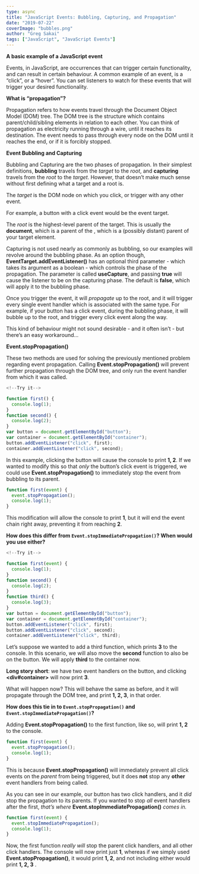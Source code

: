 ```yaml
---
type: async
title: "JavaScript Events: Bubbling, Capturing, and Propagation"
date: "2019-07-22"
coverImage: "bubbles.png"
author: "Greg Sakai"
tags: ["JavaScript", "JavaScript Events"]
---
```


**A basic example of a JavaScript event**

Events, in JavaScript, are occurrences that can trigger certain functionality, and can result in certain behaviour. A common example of an event, is a “click”, or a “hover”. You can set listeners to watch for these events that will trigger your desired functionality.

**What is “propagation”?**

Propagation refers to how events travel through the Document Object Model (DOM) tree. The DOM tree is the structure which contains parent/child/sibling elements in relation to each other. You can think of propagation as electricity running through a wire, until it reaches its destination. The event needs to pass through every node on the DOM until it reaches the end, or if it is forcibly stopped.

**Event Bubbling and Capturing**

Bubbling and Capturing are the two phases of propagation. In their simplest definitions, **bubbling** travels from the _target_ to the _root_, and **capturing** travels from the _root_ to the _target_. However, that doesn’t make much sense without first defining what a target and a root is.

The _target_ is the DOM node on which you click, or trigger with any other event.

For example, a button with a click event would be the event target.

The _root_ is the highest-level parent of the target. This is usually the **document**, which is a parent of the **<body>**, which is a (possibly distant) parent of your target element.

Capturing is not used nearly as commonly as bubbling, so our examples will revolve around the bubbling phase. As an option though, **EventTarget.addEventListener()** has an optional third parameter - which takes its argument as a boolean - which controls the phase of the propagation. The parameter is called **useCapture**, and passing **true** will cause the listener to be on the capturing phase. The default is **false**, which will apply it to the bubbling phase.

Once you trigger the event, it will _propagate_ up to the root, and it will trigger every single event handler which is associated with the same type. For example, if your button has a click event, during the bubbling phase, it will bubble up to the root, and trigger every click event along the way.

This kind of behaviour might not sound desirable - and it often isn’t - but there’s an easy workaround...

**Event.stopPropagation()**

These two methods are used for solving the previously mentioned problem regarding event propagation. Calling **Event.stopPropagation()** will prevent further propagation through the DOM tree, and only run the event handler from which it was called.

```js
<!--Try it-->
```

```js
function first() {
  console.log(1);
}
function second() {
  console.log(2);
}
var button = document.getElementById("button");
var container = document.getElementById("container");
button.addEventListener("click", first);
container.addEventListener("click", second);
```

In this example, clicking the button will cause the console to print **1, 2**. If we wanted to modify this so that _only_ the button’s click event is triggered, we could use **Event.stopPropagation()** to immediately stop the event from bubbling to its parent.

```js
function first(event) {
  event.stopPropagation();
  console.log(1);
}
```

This modification will allow the console to print **1**, but it will end the event chain right away, preventing it from reaching **2**.

**How does this differ from `Event.stopImmediatePropagation()`? When would you use either?**

```js
<!--Try it-->
```

```js
function first(event) {
  console.log(1);
}
function second() {
  console.log(2);
}
function third() {
  console.log(3);
}
var button = document.getElementById("button");
var container = document.getElementById("container");
button.addEventListener("click", first);
button.addEventListener("click", second);
container.addEventListener("click", third);
```

Let’s suppose we wanted to add a third function, which prints **3** to the console. In this scenario, we will also move the **second** function to also be on the button. We will apply **third** to the container now.

**Long story short**: we have two event handlers on the button, and clicking **<div#container>** will now print **3**.

What will happen now? This will behave the same as before, and it will propagate through the DOM tree, and print **1, 2, 3**, in that order.

**How does this tie in to `Event.stopPropagation()` and `Event.stopImmediatePropagation()`?**

Adding **Event.stopPropagation()** to the first function, like so, will print **1, 2** to the console.

```js
function first(event) {
  event.stopPropagation();
  console.log(1);
}
```

This is because **Event.stopPropagation()** will immediately prevent all click events on the _parent_ from being triggered, but it does **not** stop any **other** event handlers from being called.

As you can see in our example, our button has two click handlers, and it _did_ stop the propagation to its parents. If you wanted to stop _all_ event handlers after the first, _that’s where_ **Event.stopImmediatePropagation()** _comes in._

```js
function first(event) {
  event.stopImmediatePropagation();
  console.log(1);
}
```

Now, the first function _really will_ stop the parent click handlers, and all other click handlers. The console will now print just **1**, whereas if we simply used **Event.stopPropagation()**, it would print **1, 2**, and not including either would print **1, 2, 3** .
